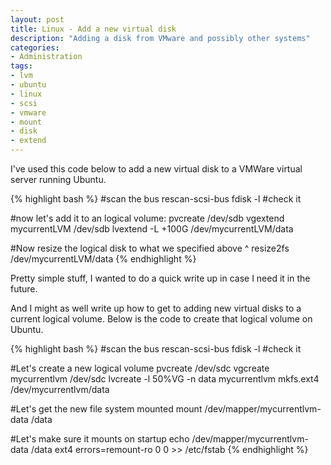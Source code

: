 ```yaml
---
layout: post
title: Linux - Add a new virtual disk
description: "Adding a disk from VMware and possibly other systems"
categories:
- Administration
tags:
- lvm
- ubuntu
- linux
- scsi
- vmware
- mount
- disk
- extend
---
```

<p>I've used this code below to add a new virtual disk to a VMWare virtual server running Ubuntu.</p>

{% highlight bash %}
#scan the bus
rescan-scsi-bus
fdisk -l #check it

#now let's add it to an logical volume:
pvcreate /dev/sdb
vgextend mycurrentLVM /dev/sdb
lvextend -L +100G /dev/mycurrentLVM/data

#Now resize the logical disk to what we specified above ^
resize2fs /dev/mycurrentLVM/data
{% endhighlight %}

<p>Pretty simple stuff, I wanted to do a quick write up in case I need it in the future.</p>
<p>And I might as well write up how to get to adding new virtual disks to a current logical volume. Below is the code to create that logical volume on Ubuntu.</p>

{% highlight bash %}
#scan the bus
rescan-scsi-bus
fdisk -l #check it

#Let's create a new logical volume
pvcreate /dev/sdc
vgcreate mycurrentlvm /dev/sdc
lvcreate -l 50%VG -n data mycurrentlvm
mkfs.ext4 /dev/mycurrentlvm/data

#Let's get the new file system mounted
mount /dev/mapper/mycurrentlvm-data /data

#Let's make sure it mounts on startup
echo /dev/mapper/mycurrentlvm-data /data      ext4    errors=remount-ro 0 0 >> /etc/fstab
{% endhighlight %}


